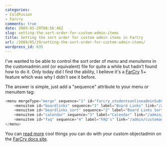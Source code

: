 ```yaml
---
categories:
- ColdFusion
- Farcry
comments: true
date: 2009-05-29T00:56:46Z
slug: setting-the-sort-order-for-custom-admin-items
title: Setting the sort order for custom admin items in FarCry
url: /2009/05/29/setting-the-sort-order-for-custom-admin-items/
wordpress_id: 635
---
```


I've wanted to be able to control the sort order of _menu_ and _menuitems_ in the customadmin.xml (or equivalent) file for quite a while but hadn't found how to do it. Only today did I find the ability, I believe it's a [FarCry](http://farcrycms.org/) 5+ feature which was why I didn't see it before.

The answer is simple, just add a "sequence" attribute to your menu or menuitem tag:

``` javascript
<menu mergeType="merge" sequence="1" id="farcry_studentsonlineadminSubSection" label="Homepage Content" labelType="value">
	<menuitem id="boardlinks" sequence="1" label="Board Links" link="/admin/customadmin.cfm?module=customlists/boardlinks_data.cfm" />
	<menuitem id="boardlinks_sort" sequence="2" label="Board Links Sort Order" link="/admin/customadmin.cfm?module=customlists/boardlinks_sort.cfm" />
	<menuitem id="calendar" sequence="3" label="Calendar" link="/admin/customadmin.cfm?module=customlists/lu_calendar.cfm" />
	<menuitem id="faq" sequence="4" label="FAQ's" link="/admin/customadmin.cfm?module=customlists/lu_faq.cfm" />
</menu>
```

You can [read more](http://docs.farcrycms.org/display/FCDEV50/Inline+Webtop+Documentation) cool things you can do with your custom objectadmin on the [FarCry docs site](http://docs.farcrycms.org/).
